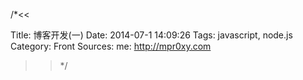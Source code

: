 /*<<

 Title: 博客开发(一)
 Date: 2014-07-1 14:09:26
 Tags: javascript, node.js
 Category: Front
 Sources:
   me: http://mpr0xy.com
>>*/

